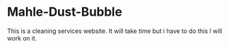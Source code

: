 # Mahle-Dust-Bubble

 This is a cleaning services website.
It will take time but i have to do this I will work on it.
